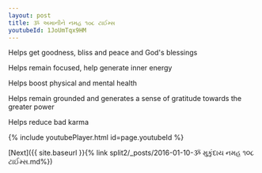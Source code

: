 ```yaml
---
layout: post
title: ૐ અમાનીને નમહ ૧૦૮ ટાઈમ્સ
youtubeId: 1JoUmTqx9HM
---
```

 
 
Helps get goodness, bliss and peace and God's blessings
 
Helps remain focused, help generate inner energy 
 
Helps boost physical and mental health 
 
Helps remain grounded and generates a sense of gratitude towards the greater power 
 
Helps reduce bad karma
 
 
 
 


{% include youtubePlayer.html id=page.youtubeId %}
 
[Next]({{ site.baseurl }}{% link  split2/_posts/2016-01-10-ૐ મુકુંદાય નમહ ૧૦૮ ટાઈમ્સ.md%})
 
